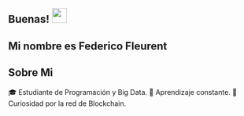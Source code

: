 ## Buenas! <img src="https://raw.githubusercontent.com/iampavangandhi/iampavangandhi/master/gifs/Hi.gif" width="30px"></h2>

## Mi nombre es Federico Fleurent 

## Sobre Mi 
:mortar_board: Estudiante de Programación y Big Data.
:eyes: Aprendizaje constante.
:rocket: Curiosidad por la red de Blockchain.
